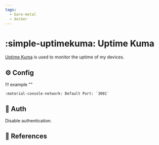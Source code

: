 ```yaml
---
tags:
  - bare-metal
  - docker
---
```

# :simple-uptimekuma: Uptime Kuma

[Uptime Kuma][1] is used to monitor the uptime of my devices.

## :gear: Config

!!! example ""

    :material-console-network: Default Port: `3001`

## :key: Auth

Disable authentication.

## :link: References

[1]: <https://uptime.kuma.pet/>
